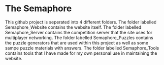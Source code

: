 # The Semaphore
This github project is seperated into 4 different folders.
The folder labelled Semaphore_Website contains the website itself.
The folder labelled Semaphore_Server contains the competition server that the site uses for multiplayer networking.
The folder labelled Semaphore_Puzzles contains the puzzle generators that are used within this project as well as some sampe puzzle materials with answers.
The folder labelled Semaphore_Tools contains tools that I have made for my own personal use in maintaining the website.
